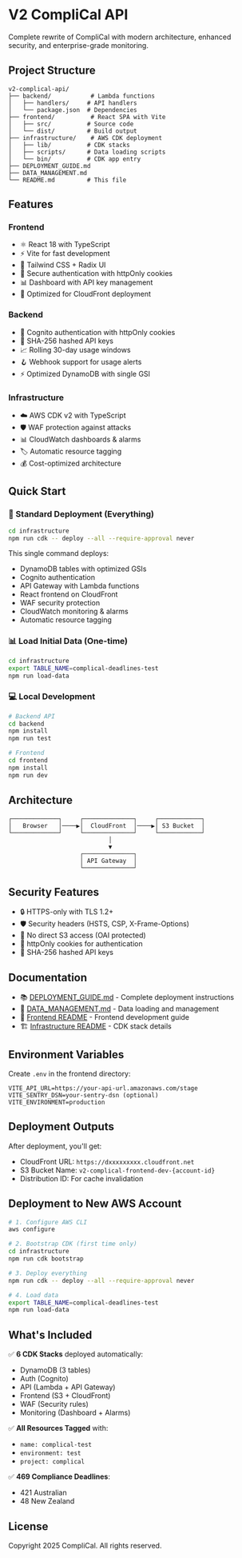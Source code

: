 # V2 CompliCal API

Complete rewrite of CompliCal with modern architecture, enhanced security, and enterprise-grade monitoring.

## Project Structure

```
v2-complical-api/
├── backend/           # Lambda functions
│   ├── handlers/     # API handlers
│   └── package.json  # Dependencies
├── frontend/          # React SPA with Vite
│   ├── src/          # Source code
│   └── dist/         # Build output
├── infrastructure/    # AWS CDK deployment
│   ├── lib/          # CDK stacks
│   ├── scripts/      # Data loading scripts
│   └── bin/          # CDK app entry
├── DEPLOYMENT_GUIDE.md
├── DATA_MANAGEMENT.md
└── README.md         # This file
```

## Features

### Frontend
- ⚛️ React 18 with TypeScript
- ⚡ Vite for fast development
- 🎨 Tailwind CSS + Radix UI
- 🔐 Secure authentication with httpOnly cookies
- 📊 Dashboard with API key management
- 🚀 Optimized for CloudFront deployment

### Backend
- 🔐 Cognito authentication with httpOnly cookies
- 🔑 SHA-256 hashed API keys
- 📈 Rolling 30-day usage windows
- 🪝 Webhook support for usage alerts
- ⚡ Optimized DynamoDB with single GSI

### Infrastructure
- ☁️ AWS CDK v2 with TypeScript
- 🛡️ WAF protection against attacks
- 📊 CloudWatch dashboards & alarms
- 🏷️ Automatic resource tagging
- 💰 Cost-optimized architecture

## Quick Start

### 🚀 Standard Deployment (Everything)

```bash
cd infrastructure
npm run cdk -- deploy --all --require-approval never
```

This single command deploys:
- DynamoDB tables with optimized GSIs
- Cognito authentication
- API Gateway with Lambda functions
- React frontend on CloudFront
- WAF security protection
- CloudWatch monitoring & alarms
- Automatic resource tagging

### 📊 Load Initial Data (One-time)

```bash
cd infrastructure
export TABLE_NAME=complical-deadlines-test
npm run load-data
```

### 💻 Local Development

```bash
# Backend API
cd backend
npm install
npm run test

# Frontend
cd frontend
npm install
npm run dev
```

## Architecture

```
┌─────────────┐     ┌──────────────┐     ┌────────────┐
│   Browser   │────▶│  CloudFront  │────▶│ S3 Bucket  │
└─────────────┘     └──────────────┘     └────────────┘
                            │
                            ▼
                    ┌──────────────┐
                    │ API Gateway  │
                    └──────────────┘
```

## Security Features

- 🔒 HTTPS-only with TLS 1.2+
- 🛡️ Security headers (HSTS, CSP, X-Frame-Options)
- 🚫 No direct S3 access (OAI protected)
- 🍪 httpOnly cookies for authentication
- 🔑 SHA-256 hashed API keys

## Documentation

- 📚 [DEPLOYMENT_GUIDE.md](./DEPLOYMENT_GUIDE.md) - Complete deployment instructions
- 💾 [DATA_MANAGEMENT.md](./DATA_MANAGEMENT.md) - Data loading and management
- 🎨 [Frontend README](./frontend/README.md) - Frontend development guide
- 🏗️ [Infrastructure README](./infrastructure/README.md) - CDK stack details

## Environment Variables

Create `.env` in the frontend directory:

```env
VITE_API_URL=https://your-api-url.amazonaws.com/stage
VITE_SENTRY_DSN=your-sentry-dsn (optional)
VITE_ENVIRONMENT=production
```

## Deployment Outputs

After deployment, you'll get:
- CloudFront URL: `https://dxxxxxxxxx.cloudfront.net`
- S3 Bucket Name: `v2-complical-frontend-dev-{account-id}`
- Distribution ID: For cache invalidation

## Deployment to New AWS Account

```bash
# 1. Configure AWS CLI
aws configure

# 2. Bootstrap CDK (first time only)
cd infrastructure
npm run cdk bootstrap

# 3. Deploy everything
npm run cdk -- deploy --all --require-approval never

# 4. Load data
export TABLE_NAME=complical-deadlines-test
npm run load-data
```

## What's Included

✅ **6 CDK Stacks** deployed automatically:
- DynamoDB (3 tables)
- Auth (Cognito)
- API (Lambda + API Gateway)
- Frontend (S3 + CloudFront)
- WAF (Security rules)
- Monitoring (Dashboard + Alarms)

✅ **All Resources Tagged** with:
- `name: complical-test`
- `environment: test`
- `project: complical`

✅ **469 Compliance Deadlines**:
- 421 Australian
- 48 New Zealand

## License

Copyright 2025 CompliCal. All rights reserved.